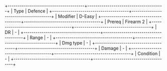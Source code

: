 +--------------------------------------+--------------------------------------+
| Type                                 | Defence                              |
+--------------------------------------+--------------------------------------+
| Modifier                             | D-Easy                           |
+--------------------------------------+--------------------------------------+
| Prereq                               | Firearm 2                            |
+--------------------------------------+--------------------------------------+
| DR                                   | -                                    |
+--------------------------------------+--------------------------------------+
| Range                                | -                                    |
+--------------------------------------+--------------------------------------+
| Dmg type                             | -                                    |
+--------------------------------------+--------------------------------------+
| Damage                               | *-*                                  |
+--------------------------------------+--------------------------------------+
| Condition                            | -                                    |
+--------------------------------------+--------------------------------------+

